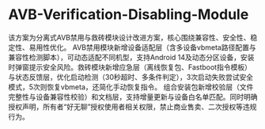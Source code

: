 # AVB-Verification-Disabling-Module
该方案为分离式AVB禁用与救砖模块设计改进方案，核心围绕兼容性、安全性、稳定性、易用性优化。   AVB禁用模块新增设备适配层（含多设备vbmeta路径配置与兼容性检测脚本），可动态适配不同机型，支持Android 14及动态分区设备，安装时弹窗提示安全风险。救砖模块新增应急层（离线恢复包、Fastboot指令模板）与状态反馈层，优化启动检测（30秒超时、多条件判定），3次启动失败尝试安全模式，5次则恢复vbmeta，还简化手动恢复指令。   组合安装包新增校验层（文件完整性与设备兼容性校验）和文档层，支持增量更新与设备白名单匹配。同时明确授权声明，所有者“好无聊”授权使用者相关权限，禁止商业售卖、二次授权等违规行为。
